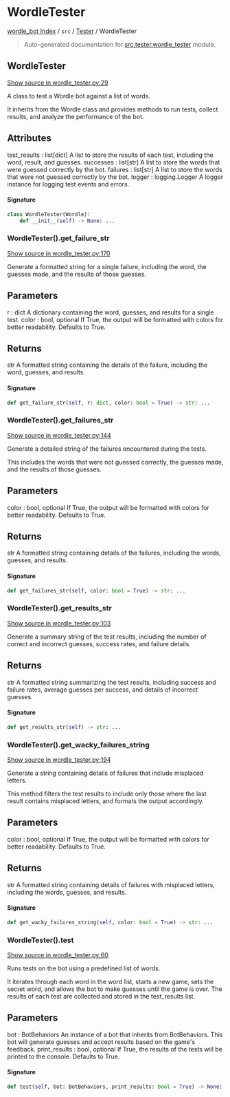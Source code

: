 # WordleTester

[wordle_bot Index](../../README.md#wordle_bot-index) / `src` / [Tester](./index.md#tester) / WordleTester

> Auto-generated documentation for [src.tester.wordle_tester](https://github.com/HyPerNT/wordle_bot/blob/main/src/tester/wordle_tester.py) module.

## WordleTester

[Show source in wordle_tester.py:29](https://github.com/HyPerNT/wordle_bot/blob/main/src/tester/wordle_tester.py#L29)

A class to test a Wordle bot against a list of words.

It inherits from the Wordle class and provides methods to run tests,
collect results, and analyze the performance of the bot.

Attributes
----------
test_results : list[dict]
    A list to store the results of each test, including the word, result, and guesses.
successes : list[str]
    A list to store the words that were guessed correctly by the bot.
failures : list[str]
    A list to store the words that were not guessed correctly by the bot.
logger : logging.Logger
    A logger instance for logging test events and errors.

#### Signature

```python
class WordleTester(Wordle):
    def __init__(self) -> None: ...
```

### WordleTester().get_failure_str

[Show source in wordle_tester.py:170](https://github.com/HyPerNT/wordle_bot/blob/main/src/tester/wordle_tester.py#L170)

Generate a formatted string for a single failure, including the word, the guesses made, and the results of those guesses.

Parameters
----------
r : dict
    A dictionary containing the word, guesses, and results for a single test.
color : bool, optional
    If True, the output will be formatted with colors for better readability.
    Defaults to True.

Returns
-------
str
    A formatted string containing the details of the failure, including the word,
    guesses, and results.

#### Signature

```python
def get_failure_str(self, r: dict, color: bool = True) -> str: ...
```

### WordleTester().get_failures_str

[Show source in wordle_tester.py:144](https://github.com/HyPerNT/wordle_bot/blob/main/src/tester/wordle_tester.py#L144)

Generate a detailed string of the failures encountered during the tests.

This includes the words that were not guessed correctly, the guesses made,
and the results of those guesses.

Parameters
----------
color : bool, optional
    If True, the output will be formatted with colors for better readability.
    Defaults to True.

Returns
-------
str
    A formatted string containing details of the failures, including the words,
    guesses, and results.

#### Signature

```python
def get_failures_str(self, color: bool = True) -> str: ...
```

### WordleTester().get_results_str

[Show source in wordle_tester.py:103](https://github.com/HyPerNT/wordle_bot/blob/main/src/tester/wordle_tester.py#L103)

Generate a summary string of the test results, including the number of correct and incorrect guesses, success rates, and failure details.

Returns
-------
str
    A formatted string summarizing the test results, including success and failure rates,
    average guesses per success, and details of incorrect guesses.

#### Signature

```python
def get_results_str(self) -> str: ...
```

### WordleTester().get_wacky_failures_string

[Show source in wordle_tester.py:194](https://github.com/HyPerNT/wordle_bot/blob/main/src/tester/wordle_tester.py#L194)

Generate a string containing details of failures that include misplaced letters.

This method filters the test results to include only those where the last result
contains misplaced letters, and formats the output accordingly.

Parameters
----------
color : bool, optional
    If True, the output will be formatted with colors for better readability.
    Defaults to True.

Returns
-------
str
    A formatted string containing details of failures with misplaced letters,
    including the words, guesses, and results.

#### Signature

```python
def get_wacky_failures_string(self, color: bool = True) -> str: ...
```

### WordleTester().test

[Show source in wordle_tester.py:60](https://github.com/HyPerNT/wordle_bot/blob/main/src/tester/wordle_tester.py#L60)

Runs tests on the bot using a predefined list of words.

It iterates through each word in the word list, starts a new game,
sets the secret word, and allows the bot to make guesses until the game is over.
The results of each test are collected and stored in the test_results list.

Parameters
----------
bot : BotBehaviors
    An instance of a bot that inherits from BotBehaviors.
    This bot will generate guesses and accept results based on the game's feedback.
print_results : bool, optional
    If True, the results of the tests will be printed to the console.
    Defaults to True.

#### Signature

```python
def test(self, bot: BotBehaviors, print_results: bool = True) -> None: ...
```

